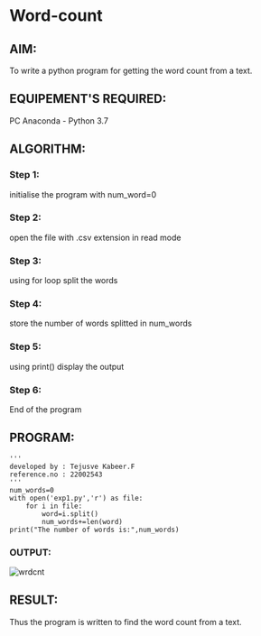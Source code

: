 # Word-count

## AIM:

To write a python program for getting the word count from a text.

## EQUIPEMENT'S REQUIRED: 

PC
Anaconda - Python 3.7

## ALGORITHM: 

### Step 1:

initialise the program with num_word=0

### Step 2: 

open the file with .csv extension in read mode
 
### Step 3: 

using for loop split the words

### Step 4:  

store the number of words splitted in num_words

### Step 5: 

using print() display the output

### Step 6: 

End of the program

## PROGRAM:
```
'''
developed by : Tejusve Kabeer.F
reference.no : 22002543
'''
num_words=0
with open('exp1.py','r') as file:
    for i in file:
        word=i.split()
        num_words+=len(word)
print("The number of words is:",num_words)
```

### OUTPUT:
![wrdcnt](https://user-images.githubusercontent.com/118364993/214785250-2c8a22d8-ac24-4ebf-b55d-0ddb79bec55c.png)

## RESULT:
Thus the program is written to find the word count from a text.
